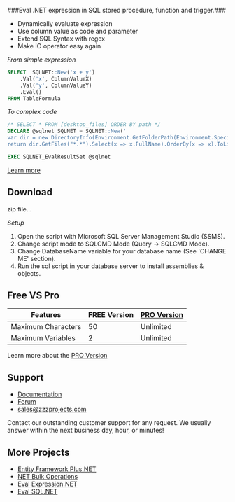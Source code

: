 ###Eval .NET expression in SQL stored procedure, function and trigger.###
- Dynamically evaluate expression
- Use column value as code and parameter
- Extend SQL Syntax with regex
- Make IO operator easy again

*From simple expression*
```sql
SELECT  SQLNET::New('x + y')
	.Val('x', ColumnValueX)
	.Val('y', ColumnValueY)
	.Eval()
FROM TableFormula
```
*To complex code*
```sql
/* SELECT * FROM [desktop_files] ORDER BY path */
DECLARE @sqlnet SQLNET = SQLNET::New('
var dir = new DirectoryInfo(Environment.GetFolderPath(Environment.SpecialFolder.Desktop));
return dir.GetFiles("*.*").Select(x => x.FullName).OrderBy(x => x).ToList();')

EXEC SQLNET_EvalResultSet @sqlnet
```

[Learn more](https://zzzprojects.uservoice.com/forums/327759-eval-expression-net)

## Download
zip file...

*Setup*

1. Open the script with Microsoft SQL Server Management Studio (SSMS).
2. Change script mode to SQLCMD Mode (Query -> SQLCMD Mode).
3. Change DatabaseName variable for your database name (See 'CHANGE ME' section).
4. Run the sql script in your database server to install assemblies & objects.

## Free VS Pro
Features | FREE Version | [PRO Version](https://zzzprojects.uservoice.com/forums/327759-eval-expression-net)
------------ | ------------- | -------------
Maximum Characters | 50 | Unlimited
Maximum Variables | 2 | Unlimited
Learn more about the [PRO Version](https://zzzprojects.uservoice.com/forums/327759-eval-expression-net)

## Support
- [Documentation](https://zzzprojects.uservoice.com/forums/327759-eval-expression-net)
- [Forum](https://zzzprojects.uservoice.com/forums/327759-eval-expression-net)
- sales@zzzprojects.com

Contact our outstanding customer support for any request. We usually answer within the next business day, hour, or minutes!

## More Projects
  - [Entity Framework Plus.NET](sales@zzzprojects.com)
  - [NET Bulk Operations](sales@zzzprojects.com)
  - [Eval Expression.NET](sales@zzzprojects.com)
  - [Eval SQL.NET](sales@zzzprojects.com)


